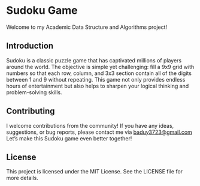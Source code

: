 # Sudoku Game

Welcome to my Academic Data Structure and Algorithms project! 

## Introduction
Sudoku is a classic puzzle game that has captivated millions of players around the world. 
The objective is simple yet challenging: fill a 9x9 grid with numbers so that each row, column, and 3x3 section contain all of the digits between 1 and 9 without repeating. 
This game not only provides endless hours of entertainment but also helps to sharpen your logical thinking and problem-solving skills.

## Contributing
I welcome contributions from the community! If you have any ideas, suggestions, or bug reports, please contact me via baduy3723@gmail.com 
Let’s make this Sudoku game even better together!

## License
This project is licensed under the MIT License. See the LICENSE file for more details.
